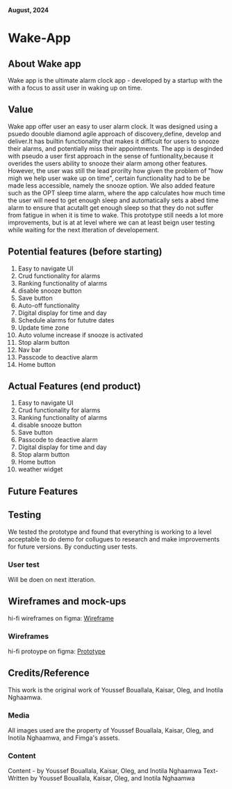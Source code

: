 **August, 2024**

# Wake-App

## About Wake app
Wake app is the ultimate alarm clock app - developed by a startup with the with a focus to assit user in waking up on time.

## Value 
Wake app offer user an easy to user alarm clock. It was designed using a  psuedo doouble diamond agile approach of discovery,define, develop and deliver.It has builtin functionality that makes it difficult for users to snooze their alarms,
and potentially miss their appointments. The app is desginded with pseudo a user first approach in the sense of funtionality,because it overides the users ability to snooze their alarm among other features. 
However, the user was still the lead prorilty how given the problem of "how migh we help user wake up on time", certain functionality had to be be made less accessible, namely the snooze option. We also added
feature such as the OPT sleep time alarm, where the app calculates how much time the user will need to get enough sleep and automatically sets a abed time alarm to ensure that acutallt get enough sleep so that
they do not suffer from fatigue in when it is time to wake. This prototype still needs a lot more improvements, but is at at level where we can at least beign user testing while waiting for the next itteration of developement.

## Potential features (before starting)

1. Easy to navigate UI
2. Crud functionality for alarms
4. Ranking functionality of alarms
5. disable snooze button
6. Save button
7. Auto-off functionality
8. Digital display for time and day
9. Schedule alarms for fututre dates
10. Update time zone
11. Auto volume increase if snooze is activated
12. Stop alarm button
13. Nav bar
14. Passcode to deactive alarm
15. Home button

## Actual Features (end product)
1. Easy to navigate UI
2. Crud functionality for alarms
4. Ranking functionality of alarms
5. disable snooze button
6. Save button
7. Passcode to deactive alarm
8. Digital display for time and day
9. Stop alarm button
10. Home button
11. weather widget

## Future Features

## Testing
We tested the prototype and found that everything is working to a level acceptable to do demo for collugues to research and make improvements for 
future versions. By conducting user tests.
 
### User test
Will be doen on next itteration.

## Wireframes and mock-ups
hi-fi wireframes on figma:
[Wireframe](https://www.figma.com/design/hdgYY8vsarBvqi55389lfM/wake-app?node-id=0-1&m=dev&t=tbFWoiUFjlHnyPXQ-1)

### Wireframes
 hi-fi protoype on figma:
[Prototype](https://www.figma.com/proto/hdgYY8vsarBvqi55389lfM/wake-app?node-id=0-1&t=tbFWoiUFjlHnyPXQ-1)

## Credits/Reference 
This work is the original work of Youssef Bouallala, Kaisar, Oleg, and Inotila Nghaamwa.

### Media
All images used are the property of Youssef Bouallala, Kaisar, Oleg, and Inotila Nghaamwa, and Fimga's assets.

### Content

Content - by Youssef Bouallala, Kaisar, Oleg, and Inotila Nghaamwa
Text-Written by Youssef Bouallala, Kaisar, Oleg, and Inotila Nghaamwa
